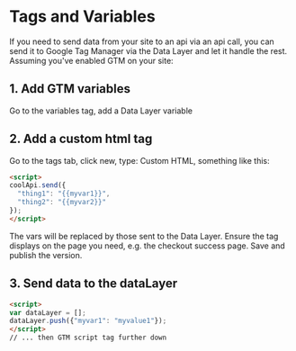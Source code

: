 # Tags and Variables

If you need to send data from your site to an api via an api call, you can send it to Google Tag Manager via the Data Layer and let it handle the rest. Assuming you've enabled GTM on your site:

## 1. Add GTM variables

Go to the variables tag, add a Data Layer variable

## 2. Add a custom html tag

Go to the tags tab, click new, type: Custom HTML, something like this:

```html
<script>
coolApi.send({
  "thing1": "{{myvar1}}",
  "thing2": "{{myvar2}}"
});
</script>
```

The vars will be replaced by those sent to the Data Layer. Ensure the tag displays on the page you need, e.g. the checkout success page. Save and publish the version.

## 3. Send data to the dataLayer

```html
<script>
var dataLayer = [];
dataLayer.push({"myvar1": "myvalue1"});
</script>
// ... then GTM script tag further down
```

